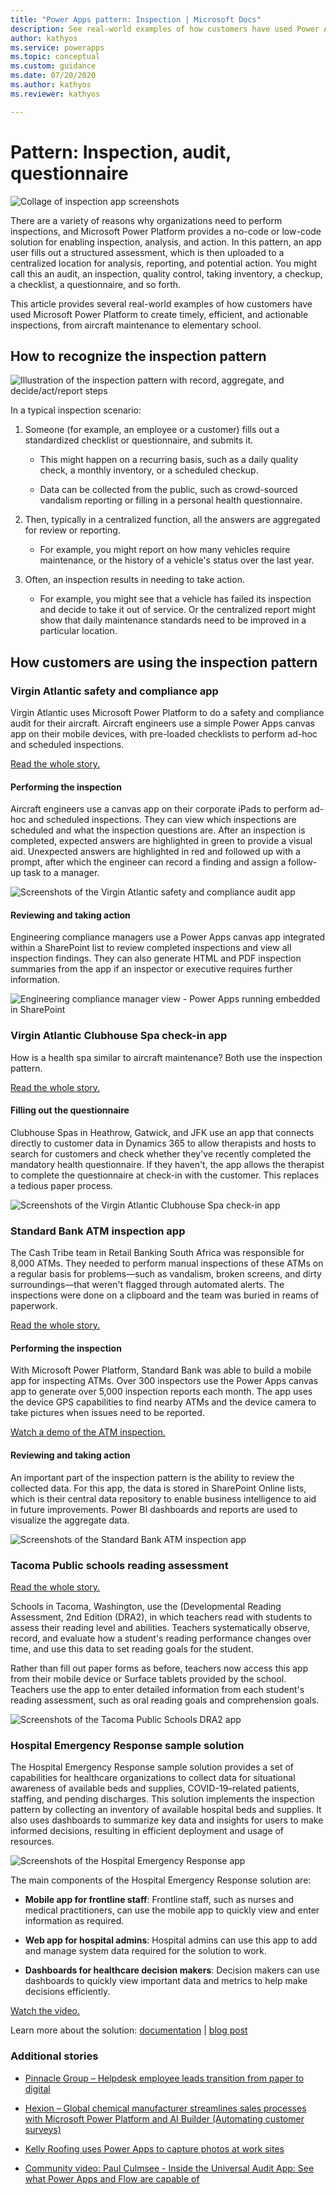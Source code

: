 ```yaml
---
title: "Power Apps pattern: Inspection | Microsoft Docs"
description: See real-world examples of how customers have used Power Apps to create timely, efficient, and actionable inspections, from aircraft maintenance to elementary school.
author: kathyos
ms.service: powerapps
ms.topic: conceptual
ms.custom: guidance
ms.date: 07/20/2020
ms.author: kathyos
ms.reviewer: kathyos

---
```


# Pattern: Inspection, audit, questionnaire

![Collage of inspection app screenshots](media/inspection-collage.png "Collage of inspection app screenshots")

There are a variety of reasons why organizations need to perform inspections,
and Microsoft Power Platform provides a no-code or low-code solution for enabling
inspection, analysis, and action. In this pattern, an app user fills out a
structured assessment, which is then uploaded to a centralized location for
analysis, reporting, and potential action. You might call this an audit, an
inspection, quality control, taking inventory, a checkup, a checklist, a
questionnaire, and so forth.

This article provides several real-world examples of how customers have used
Microsoft Power Platform to create timely, efficient, and actionable inspections, from
aircraft maintenance to elementary school.

## How to recognize the inspection pattern

![Illustration of the inspection pattern with record, aggregate, and decide/act/report steps](media/inspection-illustration.png "Illustration of the inspection pattern with record, aggregate, and decide/act/report steps")

In a typical inspection scenario:

1. Someone (for example, an employee or a customer) fills out a standardized
    checklist or questionnaire, and submits it.

    - This might happen on a recurring basis, such as a daily quality check, a
        monthly inventory, or a scheduled checkup.

    - Data can be collected from the public, such as crowd-sourced vandalism
        reporting or filling in a personal health questionnaire.

1. Then, typically in a centralized function, all the answers are aggregated
    for review or reporting.

    - For example, you might report on how many vehicles require maintenance,
        or the history of a vehicle's status over the last year.

1. Often, an inspection results in needing to take action.

    - For example, you might see that a vehicle has failed its inspection and
        decide to take it out of service. Or the centralized report might show that daily
        maintenance standards need to be improved in a particular location.

## How customers are using the inspection pattern

### Virgin Atlantic safety and compliance app

Virgin Atlantic uses Microsoft Power Platform to do a safety and compliance audit for
their aircraft. Aircraft engineers use a simple Power Apps canvas app on their
mobile devices, with pre-loaded checklists to perform ad-hoc and scheduled
inspections.

[Read the whole story.](https://powerapps.microsoft.com/blog/virgin-atlantic-drives-agile-wins-for-mobile-workforce-with-the-power-platform/)

#### Performing the inspection

Aircraft engineers use a canvas app on their corporate iPads to perform ad-hoc
and scheduled inspections. They can view which inspections are scheduled and what
the inspection questions are. After an inspection is completed, expected answers are
highlighted in green to provide a visual aid. Unexpected answers are highlighted
in red and followed up with a prompt, after which the engineer can record a finding
and assign a follow-up task to a manager.

![Screenshots of the Virgin Atlantic safety and compliance audit app](media/virgin-atlantic-aircraft-inspection.png "Screenshots of the Virgin Atlantic safety and compliance audit app")

#### Reviewing and taking action

Engineering compliance managers use a Power Apps canvas app integrated within a
SharePoint list to review completed inspections and view all inspection
findings. They can also generate HTML and PDF inspection summaries from the app
if an inspector or executive requires further information.

![Engineering compliance manager view - Power Apps running embedded in SharePoint](media/virgin-atlantic-audit-summary.jpg "Engineering compliance manager view - Power Apps running embedded in SharePoint")

### Virgin Atlantic Clubhouse Spa check-in app

How is a health spa similar to aircraft maintenance? Both use the inspection
pattern.

[Read the whole story.](https://powerapps.microsoft.com/blog/virgin-atlantic-drives-agile-wins-for-mobile-workforce-with-the-power-platform/)

#### Filling out the questionnaire

Clubhouse Spas in Heathrow, Gatwick, and JFK use an app that connects directly to
customer data in Dynamics 365 to allow therapists and hosts to search for
customers and check whether they've recently completed the mandatory health
questionnaire. If they haven't, the app allows the therapist to complete the
questionnaire at check-in with the
customer. This replaces a tedious paper process.

![Screenshots of the Virgin Atlantic Clubhouse Spa check-in app](media/virgin-atlantic-spa-app.png "Screenshots of the Virgin Atlantic Clubhouse Spa check-in app")

### Standard Bank ATM inspection app

The Cash Tribe team in Retail Banking South Africa was responsible for 8,000
ATMs. They needed to perform manual inspections of these ATMs on a regular basis
for problems&mdash;such as vandalism, broken screens, and dirty surroundings&mdash;that weren't flagged through automated alerts. The inspections were done on a clipboard
and the team was buried in reams of paperwork.

[Read the whole story.](https://powerapps.microsoft.com/blog/standard-bank-south-africa-creates-a-center-of-excellence-for-the-power-platform/)

#### Performing the inspection

With Microsoft Power Platform, Standard Bank was able to build a mobile app for inspecting
ATMs. Over 300 inspectors use the Power Apps canvas app to generate over 5,000
inspection reports each month. The app uses the device GPS capabilities to find
nearby ATMs and the device camera to take pictures when issues need to be
reported.

[Watch a demo of the ATM inspection.](https://youtu.be/-JRUIA8ItWE?t=1469)

#### Reviewing and taking action

An important part of the inspection pattern is the ability to review the
collected data. For this app, the data is stored in SharePoint Online lists,
which is their central data repository to enable business intelligence to aid in
future improvements. Power BI dashboards and reports are used to visualize the
aggregate data.

![Screenshots of the Standard Bank ATM inspection app](media/standard-bank-atm-audit.jpg "Screenshots of the Standard Bank ATM inspection app")

### Tacoma Public schools reading assessment

[Read the whole story.](https://powerapps.microsoft.com/blog/assistant-principal-builds-power-platform-solution-to-improve-reading-assessments/)

Schools in Tacoma, Washington, use the (Developmental Reading Assessment, 2nd
Edition (DRA2), in which teachers read with students to assess their reading level and
abilities. Teachers systematically observe, record, and evaluate how a student's
reading performance changes over time, and use this data to set reading goals
for the student.

Rather than fill out paper forms as before, teachers now access this app from
their mobile device or Surface tablets provided by the school. Teachers use the
app to enter detailed information from each student's reading assessment, such
as oral reading goals and comprehension goals.

![Screenshots of the Tacoma Public Schools DRA2 app](media/tacoma-schools-dra-app.png "Screenshots of the Tacoma Public Schools DRA2 app")

### Hospital Emergency Response sample solution

The Hospital Emergency Response sample solution provides a set of capabilities
for healthcare organizations to collect data for situational awareness of
available beds and supplies, COVID-19&ndash;related patients, staffing, and pending
discharges. This solution implements the inspection pattern by collecting an
inventory of available hospital beds and supplies. It also uses dashboards to
summarize key data and insights for users to make informed decisions, resulting
in efficient deployment and usage of resources.

![Screenshots of the Hospital Emergency Response app](media/hospital-emergency-response-app.png "Screenshots of the Hospital Emergency Response app")

The main components of the Hospital Emergency Response solution are:

- **Mobile app for frontline staff**: Frontline staff, such as nurses and
    medical practitioners, can use the mobile app to quickly view and enter
    information as required.

- **Web app for hospital admins**: Hospital admins can use this app to add and
    manage system data required for the solution to work.

- **Dashboards for healthcare decision makers**: Decision makers can use dashboards to quickly
    view important data and metrics to help make decisions efficiently.

[Watch the video.](https://youtu.be/Dg-i3F9G01I)

Learn more about the solution: [documentation](https://docs.microsoft.com/powerapps/sample-apps/emergency-response/overview) | [blog post](https://powerapps.microsoft.com/blog/emergency-response-solution-a-microsoft-power-platform-solution-for-healthcare-emergency-response/)

### Additional stories

- [Pinnacle Group – Helpdesk employee leads transition from paper to digital](https://powerapps.microsoft.com/blog/pinnacle-group/)

- [Hexion – Global chemical manufacturer streamlines sales processes with Microsoft Power Platform and AI Builder (Automating customer surveys)](https://customers.microsoft.com/story/810656-hexion-manufacturing-power-platform)

- [Kelly Roofing uses Power Apps to capture photos at work sites](https://powerapps.microsoft.com/blog/kellyroofing/)

- [Community video: Paul Culmsee - Inside the Universal Audit App: See what Power Apps and Flow are capable of](https://www.youtube.com/watch?v=6Wn47bDOMEE)
